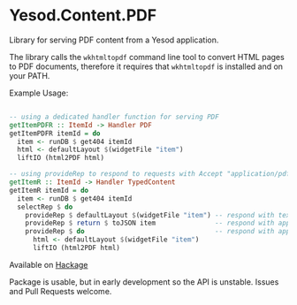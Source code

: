# Yesod.Content.PDF

Library for serving PDF content from a Yesod application.

The library calls the `wkhtmltopdf` command line tool to convert HTML pages to PDF documents, therefore it requires that `wkhtmltopdf` is installed and on your PATH.

Example Usage:

```haskell

-- using a dedicated handler function for serving PDF
getItemPDFR :: ItemId -> Handler PDF
getItemPDFR itemId = do
  item <- runDB $ get404 itemId
  html <- defaultLayout $(widgetFile "item")
  liftIO (html2PDF html)

-- using provideRep to respond to requests with Accept "application/pdf"
getItemR :: ItemId -> Handler TypedContent
getItemR itemId = do
  item <- runDB $ get404 itemId
  selectRep $ do
    provideRep $ defaultLayout $(widgetFile "item") -- respond with text/html
    provideRep $ return $ toJSON item               -- respond with application/json
    provideRep $ do                                 -- respond with application/pdf
      html <- defaultLayout $(widgetFile "item")
      liftIO (html2PDF html)
```
Available on [Hackage](https://hackage.haskell.org/package/yesod-content-pdf)

Package is usable, but in early development so the API is unstable.
Issues and Pull Requests welcome.
